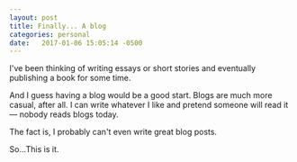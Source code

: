 ```yaml
---
layout: post
title: Finally... A blog
categories: personal
date:   2017-01-06 15:05:14 -0500
---
```


 
 I've been thinking of writing essays or short stories and eventually publishing a book for some time.
 
 And I guess having a blog would be a good start. Blogs are much more casual, after all. I can write whatever I like and pretend someone will read it —
  nobody reads blogs today.
 
 The fact is, I probably can't even write great blog posts. 
 
 So...This is it.
 